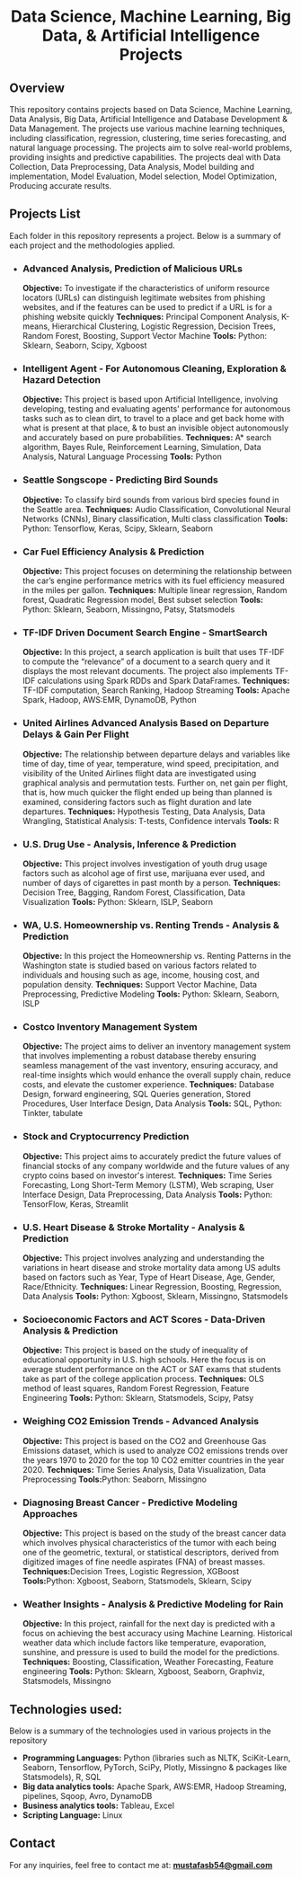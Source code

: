 <h1 align="center">Data Science, Machine Learning, Big Data, & Artificial Intelligence Projects </h1>

## Overview

<p>This repository contains projects based on Data Science, Machine Learning, Data Analysis, Big Data, Artificial Intelligence and Database Development & Data Management. The projects use various machine learning techniques, including classification, regression, clustering, time series forecasting, and natural language processing. The projects aim to solve real-world problems, providing insights and predictive capabilities. The projects deal with Data Collection, Data Preprocessing, Data Analysis, Model building and implementation, Model Evaluation, Model selection, Model Optimization, Producing accurate results.</p>


## Projects List
<p>Each folder in this repository represents a project. Below is a summary of each project and the methodologies applied.</p>

<ul>
<li><h3>Advanced Analysis, Prediction of Malicious URLs</h3></li>
<strong>Objective:</strong> To investigate if the characteristics of uniform resource locators (URLs) can distinguish legitimate websites from phishing websites, and if the features can be used to predict if a URL is for a phishing website quickly 
<b>Techniques:</b> Principal Component Analysis, K-means, Hierarchical Clustering, Logistic Regression, Decision Trees, Random Forest, Boosting, Support Vector Machine
<b>Tools:</b> Python: Sklearn, Seaborn, Scipy, Xgboost

<li><h3>Intelligent Agent - For Autonomous Cleaning, Exploration & Hazard Detection</h3></li>
<b>Objective:</b> This project is based upon Artificial Intelligence, involving developing, testing and evaluating agents' performance for autonomous tasks such as to clean dirt,  to travel to a place and get back home with what is present at that place, & to bust an invisible object autonomously and accurately based on pure probabilities.
<b>Techniques:</b> A* search algorithm, Bayes Rule, Reinforcement Learning, Simulation, Data Analysis, Natural Language Processing
<b>Tools:</b> Python

<li><h3>Seattle Songscope - Predicting Bird Sounds</h3></li>
<b>Objective:</b> To classify bird sounds from various bird species found in the Seattle area.
<b>Techniques:</b> Audio Classification, Convolutional Neural Networks (CNNs), Binary classification, Multi class classification
<b>Tools:</b> Python: Tensorflow, Keras, Scipy, Sklearn, Seaborn

<li><h3>Car Fuel Efficiency Analysis & Prediction</h3></li>
<b>Objective:</b> This project focuses on determining the relationship between the car’s engine performance metrics with its fuel efficiency measured in the miles per gallon. 
<b>Techniques:</b> Multiple linear regression, Random forest, Quadratic Regression model, Best subset selection
<b>Tools:</b> Python: Sklearn, Seaborn, Missingno, Patsy, Statsmodels

<li><h3>TF-IDF Driven Document Search Engine - SmartSearch</h3></li>
<b>Objective:</b> In this project, a search application is built that uses TF-IDF to compute the “relevance” of a document to a search query and it displays the most relevant documents. The project also implements TF-IDF calculations using Spark RDDs and Spark DataFrames. 
<b>Techniques:</b> TF-IDF computation, Search Ranking, Hadoop Streaming
<b>Tools:</b> Apache Spark, Hadoop, AWS:EMR, DynamoDB, Python


<li><h3>United Airlines Advanced Analysis Based on Departure Delays & Gain Per Flight</h3></li>
<b>Objective:</b> The relationship between departure delays and variables like time of day, time of year, temperature, wind speed, precipitation, and visibility of the United Airlines flight data are investigated using graphical analysis and permutation tests. Further on, net gain per flight, that is, how much quicker the flight ended up being than planned is examined, considering factors such as flight duration and late departures. 
<b>Techniques:</b> Hypothesis Testing, Data Analysis, Data Wrangling,  Statistical Analysis: T-tests, Confidence intervals
<b>Tools:</b> R

<li><h3>U.S. Drug Use - Analysis, Inference & Prediction</h3></li>
<b>Objective:</b> This project involves investigation of youth drug usage factors such as alcohol age of first use, marijuana ever used, and number of days of cigarettes in past month by a person. 
<b>Techniques:</b> Decision Tree, Bagging, Random Forest, Classification, Data Visualization
<b>Tools:</b> Python: Sklearn, ISLP, Seaborn

<li><h3>WA, U.S. Homeownership vs. Renting Trends - Analysis & Prediction</h3></li>
<b>Objective:</b> In this project the Homeownership vs. Renting Patterns in the Washington state is studied based on various factors related to individuals and housing such as age, income, housing cost, and population density.
<b>Techniques:</b> Support Vector Machine, Data Preprocessing, Predictive Modeling
<b>Tools:</b> Python: Sklearn, Seaborn, ISLP

<li><h3>Costco Inventory Management System</h3></li>
<b>Objective:</b> The project aims to deliver an inventory management system that involves implementing a robust database thereby ensuring seamless management of the vast inventory, ensuring accuracy, and real-time insights which would enhance the overall supply chain, reduce costs, and elevate the customer experience. 
<b>Techniques:</b> Database Design, forward engineering, SQL Queries generation, Stored Procedures, User Interface Design, Data Analysis
<b>Tools:</b> SQL, Python: Tinkter, tabulate 

<li><h3>Stock and Cryptocurrency Prediction</h3></li>
<b>Objective:</b> This project aims to accurately predict the future values of financial stocks of any company worldwide and the future values of any crypto coins based on investor's interest.
<b>Techniques:</b> Time Series Forecasting, Long Short-Term Memory (LSTM), Web scraping, User Interface Design, Data Preprocessing, Data Analysis
<b>Tools:</b> Python: TensorFlow, Keras, Streamlit


<li><h3>U.S. Heart Disease & Stroke Mortality - Analysis & Prediction</h3></li>
<b>Objective:</b> This project involves analyzing and understanding the variations in heart disease and stroke mortality data among US adults based on factors such as Year, Type of Heart Disease, Age, Gender, Race/Ethnicity. 
<b>Techniques:</b> Linear Regression, Boosting, Regression, Data Analysis
<b>Tools:</b> Python: Xgboost, Sklearn, Missingno, Statsmodels



<li><h3>Socioeconomic Factors and ACT Scores - Data-Driven Analysis & Prediction</h3></li>
<b>Objective:</b> This project is based on the study of inequality of educational opportunity in U.S. high schools. Here the focus is on average student performance on the ACT or SAT exams that students take as part of the college application process. 
<b>Techniques:</b> OLS method of least squares, Random Forest Regression, Feature Engineering
<b>Tools:</b> Python: Sklearn, Statsmodels, Scipy, Patsy



<li><h3>Weighing CO2 Emission Trends - Advanced Analysis</h3></li>
<b>Objective:</b> This project is based on the CO2 and Greenhouse Gas Emissions dataset, which is used to analyze CO2 emissions trends over the years 1970 to 2020 for the top 10 CO2 emitter countries in the year 2020. 
<b>Techniques:</b> Time Series Analysis, Data Visualization, Data Preprocessing
<b>Tools:</b>Python: Seaborn, Missingno 

<li><h3>Diagnosing Breast Cancer - Predictive Modeling Approaches</h3></li>
<b>Objective:</b> This project is based on the study of the breast cancer data which involves physical characteristics of the tumor with each being one of the geometric, textural, or statistical descriptors, derived from digitized images of fine needle aspirates (FNA) of breast masses. 
<b>Techniques:</b>Decision Trees, Logistic Regression, XGBoost
<b>Tools:</b>Python: Xgboost, Seaborn, Statsmodels, Sklearn, Scipy

<li><h3>Weather Insights - Analysis & Predictive Modeling for Rain</h3></li>
<b>Objective:</b> In this project, rainfall for the next day is predicted with a focus on achieving the best accuracy using Machine Learning. Historical weather data which include factors like temperature, evaporation, sunshine, and pressure is used to build the model for the predictions.
<b>Techniques:</b> Boosting, Classification, Weather Forecasting, Feature engineering
<b>Tools:</b> Python: Sklearn, Xgboost, Seaborn, Graphviz, Statsmodels, Missingno 
</ul>

## Technologies used:
<p> Below is a summary of the technologies used in various projects in the repository</p>
<ul>
<li><b>Programming Languages:</b> Python (libraries such as NLTK, SciKit-Learn, Seaborn, Tensorflow, PyTorch, SciPy, Plotly, Missingno & packages like Statsmodels), R, SQL</li>
<li><b>Big data analytics tools:</b> Apache Spark, AWS:EMR, Hadoop Streaming, pipelines, Sqoop, Avro, DynamoDB</li>
<li><b>Business analytics tools:</b> Tableau, Excel</li>
<li><b>Scripting Language:</b> Linux </li>
</ul>

## Contact
For any inquiries, feel free to contact me at: <b>mustafasb54@gmail.com</b>
